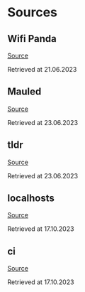 # Sources

## Wifi Panda

[Source](https://cdn2.hubspot.net/hubfs/5767364/wifi%20meme.png)

Retrieved at 21.06.2023

## Mauled

[Source](https://imgflip.com/i/2p07kd)

Retrieved at 23.06.2023

## tldr

[Source](https://knowyourmeme.com/photos/21058-tldr)

Retrieved at 23.06.2023

## localhosts

[Source](https://makeameme.org/meme/localhost-woody-localhosts)

Retrieved at 17.10.2023

## ci

[Source](https://faun.pub/top-10-ci-cds-in-the-market-today-ad22bdf9d37b)

Retrieved at 17.10.2023
